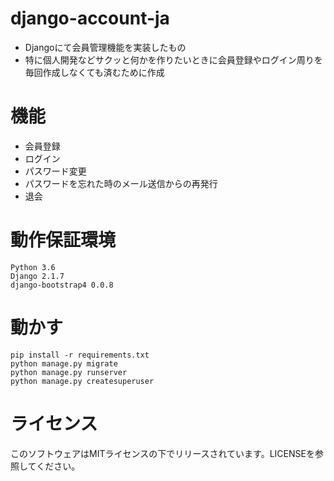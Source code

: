 # django-account-ja
- Djangoにて会員管理機能を実装したもの
- 特に個人開発などサクッと何かを作りたいときに会員登録やログイン周りを毎回作成しなくても済むために作成

# 機能
- 会員登録
- ログイン
- パスワード変更
- パスワードを忘れた時のメール送信からの再発行
- 退会

# 動作保証環境
```
Python 3.6
Django 2.1.7
django-bootstrap4 0.0.8
```
# 動かす
```
pip install -r requirements.txt
python manage.py migrate
python manage.py runserver
python manage.py createsuperuser
```

# ライセンス
このソフトウェアはMITライセンスの下でリリースされています。LICENSEを参照してください。